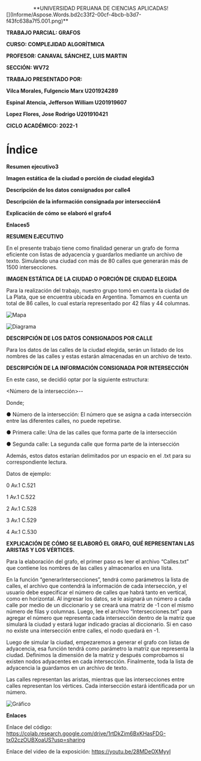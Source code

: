 <center>**UNIVERSIDAD PERUANA DE CIENCIAS APLICADAS!</center>[](Informe/Aspose.Words.bd2c33f2-00cf-4bcb-b3d7-f43fc638a7f5.001.png)**

**TRABAJO PARCIAL: GRAFOS** 

**CURSO: COMPLEJIDAD ALGORÍTMICA**

**PROFESOR: CANAVAL SÁNCHEZ, LUIS MARTIN**

**SECCIÓN: WV72**

**TRABAJO PRESENTADO POR:** 

**Vilca Morales, Fulgencio Marx		U201924289**

**Espinal Atencia, Jefferson William 		U201919607**

**Lopez Flores, Jose Rodrigo     		U201910421**








**CICLO ACADÉMICO: 2022-1**
# Índice
**Resumen ejecutivo3**

**Imagen estática de la ciudad o porción de ciudad elegida3**

**Descripción de los datos consignados por calle4**

**Descripción de la información consignada por intersección4**

**Explicación de cómo se elaboró el grafo4**

**Enlaces5**













**RESUMEN EJECUTIVO**

En el presente trabajo tiene como finalidad generar un grafo de forma eficiente con listas de adyacencia y guardarlos mediante un archivo de texto. Simulando una ciudad con más de 80 calles que generarán más de 1500 intersecciones.


**IMAGEN ESTÁTICA DE LA CIUDAD O PORCIÓN DE CIUDAD ELEGIDA**

Para la realización del trabajo, nuestro grupo tomó en cuenta la ciudad de La Plata, que se encuentra ubicada en Argentina. Tomamos en cuenta un total de 86 calles, lo cual estaría representado por 42 filas y 44 columnas.


![Mapa](https://github.com/JeffersonEspinalA/TF-201910421-201919607-201924289/blob/main/Informe/Aspose.Words.bd2c33f2-00cf-4bcb-b3d7-f43fc638a7f5.002.png)


![Diagrama](https://github.com/JeffersonEspinalA/TF-201910421-201919607-201924289/blob/main/Informe/Aspose.Words.bd2c33f2-00cf-4bcb-b3d7-f43fc638a7f5.003.png)





**DESCRIPCIÓN DE LOS DATOS CONSIGNADOS POR CALLE**

Para los datos de las calles de la ciudad elegida, serán un listado de los nombres de las calles y estas estarán almacenadas en un archivo de texto.


**DESCRIPCIÓN DE LA INFORMACIÓN CONSIGNADA POR INTERSECCIÓN**

En este caso, se decidió optar por la siguiente estructura:

<Número de la intersección>-<Primera Calle>-<Segunda Calle>

Donde;

●	Número de la intersección: El número que se asigna a cada intersección entre las diferentes calles, no puede repetirse.

●	Primera calle: Una de las calles que forma parte de la intersección 

●	Segunda calle: La segunda calle que forma parte de la intersección

Además, estos datos estarían delimitados por un espacio en el .txt para su correspondiente lectura.

Datos de ejemplo:

0 Av.1 C.521

1 Av.1 C.522

2 Av.1 C.528

3 Av.1 C.529

4 Av.1 C.530


**EXPLICACIÓN DE CÓMO SE ELABORÓ EL GRAFO, QUÉ REPRESENTAN LAS ARISTAS Y LOS VÉRTICES.**

Para la elaboración del grafo, el primer paso es leer el archivo “Calles.txt” que contiene los nombres de las calles y almacenarlos en una lista. 

En la función “generarIntersecciones”, tendrá como parámetros la lista de calles, el archivo que contendrá la información de cada intersección, y el usuario debe especificar el número de calles que habrá tanto en vertical, como en horizontal. Al ingresar los datos, se le asignará un número a cada calle por medio de un diccionario y se creará una matriz de -1 con el mismo número de filas y columnas. Luego, lee el archivo “Intersecciones.txt” para agregar el número que representa cada intersección dentro de la matriz que simulará la ciudad y estará lugar indicado gracias al diccionario. Si en caso no existe una intersección entre calles, el nodo quedará en -1.

Luego de simular la ciudad, empezaremos a generar el grafo con listas de adyacencia, esa función tendrá como parámetro la matriz que representa la ciudad. Definimos la dimensión de la matriz y después comprobamos si existen nodos adyacentes en cada intersección. Finalmente, toda la lista de adyacencia la guardamos en un archivo de texto.

Las calles representan las aristas, mientras que las intersecciones entre calles representan los vértices. Cada intersección estará identificada por un número.

![Gráfico](https://github.com/JeffersonEspinalA/TF-201910421-201919607-201924289/blob/main/Informe/Aspose.Words.bd2c33f2-00cf-4bcb-b3d7-f43fc638a7f5.004.png)

**Enlaces**

Enlace del código: <https://colab.research.google.com/drive/1rtDkZim6BxKHasFDG-tx02czOUBXoaUS?usp=sharing>

Enlace del video de la exposición: <https://youtu.be/28MDeOXMyyI>


